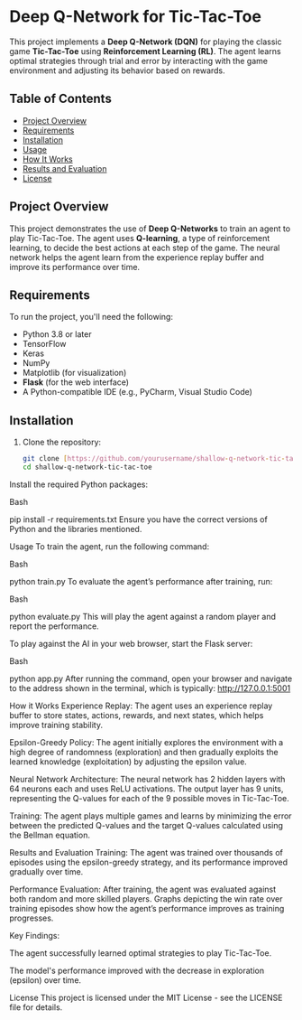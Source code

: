 # Deep Q-Network for Tic-Tac-Toe

This project implements a **Deep Q-Network (DQN)** for playing the classic game **Tic-Tac-Toe** using **Reinforcement Learning (RL)**. The agent learns optimal strategies through trial and error by interacting with the game environment and adjusting its behavior based on rewards.

## Table of Contents
- [Project Overview](#project-overview)
- [Requirements](#requirements)
- [Installation](#installation)
- [Usage](#usage)
- [How It Works](#how-it-works)
- [Results and Evaluation](#results-and-evaluation)
- [License](#license)

## Project Overview
This project demonstrates the use of **Deep Q-Networks** to train an agent to play Tic-Tac-Toe. The agent uses **Q-learning**, a type of reinforcement learning, to decide the best actions at each step of the game. The neural network helps the agent learn from the experience replay buffer and improve its performance over time.

## Requirements
To run the project, you'll need the following:
- Python 3.8 or later
- TensorFlow
- Keras
- NumPy
- Matplotlib (for visualization)
- **Flask** (for the web interface)
- A Python-compatible IDE (e.g., PyCharm, Visual Studio Code)

## Installation

1. Clone the repository:
   ```bash
   git clone [https://github.com/yourusername/shallow-q-network-tic-tac-toe.git](https://github.com/yourusername/shallow-q-network-tic-tac-toe.git)
   cd shallow-q-network-tic-tac-toe
Install the required Python packages:

Bash

pip install -r requirements.txt
Ensure you have the correct versions of Python and the libraries mentioned.

Usage
To train the agent, run the following command:

Bash

python train.py
To evaluate the agent’s performance after training, run:

Bash

python evaluate.py
This will play the agent against a random player and report the performance.

To play against the AI in your web browser, start the Flask server:

Bash

python app.py
After running the command, open your browser and navigate to the address shown in the terminal, which is typically: http://127.0.0.1:5001

How it Works
Experience Replay: The agent uses an experience replay buffer to store states, actions, rewards, and next states, which helps improve training stability.

Epsilon-Greedy Policy: The agent initially explores the environment with a high degree of randomness (exploration) and then gradually exploits the learned knowledge (exploitation) by adjusting the epsilon value.

Neural Network Architecture: The neural network has 2 hidden layers with 64 neurons each and uses ReLU activations. The output layer has 9 units, representing the Q-values for each of the 9 possible moves in Tic-Tac-Toe.

Training: The agent plays multiple games and learns by minimizing the error between the predicted Q-values and the target Q-values calculated using the Bellman equation.

Results and Evaluation
Training: The agent was trained over thousands of episodes using the epsilon-greedy strategy, and its performance improved gradually over time.

Performance Evaluation: After training, the agent was evaluated against both random and more skilled players. Graphs depicting the win rate over training episodes show how the agent’s performance improves as training progresses.

Key Findings:

The agent successfully learned optimal strategies to play Tic-Tac-Toe.

The model's performance improved with the decrease in exploration (epsilon) over time.

License
This project is licensed under the MIT License - see the LICENSE file for details.
